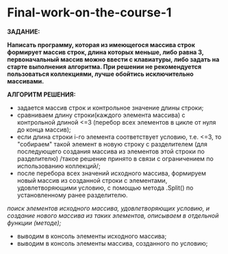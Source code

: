 # Final-work-on-the-course-1

**ЗАДАНИЕ:**

**Написать программу, которая из имеющегося массива строк формирует массив строк, длина которых меньше, либо равна 3, первоначальный массив можно ввести с клавиатуры, либо задать на старте выполнения алгоритма. При решении не рекомендуется пользоваться коллекциями, лучше обойтись исключительно массивами.**


**АЛГОРИТМ РЕШЕНИЯ:**

- задается массив строк и контрольное значение длины строки;
- сравниваем длину строки(каждого элемента массива) с контрольной длиной <=3 (перебор всех элементов в цикле от нуля до конца массив);
- если длина строки i-го элемента соответствует условию, т.е. <=3, то "собираем" такой элемент в новую строку с разделителем (для последующего создания массива из элементов этой строки по разделителю) /такое решение принято в связи с ограничением по использованию коллекций/;
- после перебора всех значений исходного массива, формируем новый массив из созданной строки с элементами, удовлетворяющими условию, с помощью метода .Split() по установленному ранее разделителю.

*поиск элементов исходного массива, удовлетворяющих условию, и cоздание нового массива из таких элементов, описываем в отдельной функции (методе);*

- выводим в консоль элементы исходного массива;
- выводим в консоль элементы массива, созданного по условию;
